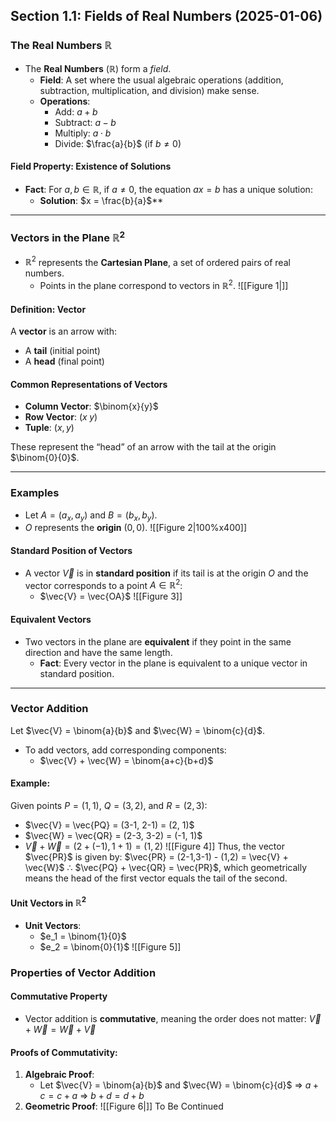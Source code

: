 
## Section 1.1: Fields of Real Numbers (2025-01-06)
### The Real Numbers $\mathbb{R}$

- The **Real Numbers** ($\mathbb{R}$) form a _field_.
    - **Field**: A set where the usual algebraic operations (addition, subtraction, multiplication, and division) make sense.
    - **Operations**:
        - Add: $a + b$
        - Subtract: $a - b$
        - Multiply: $a \cdot b$
        - Divide: $\frac{a}{b}$ (if $b \neq 0$)

#### Field Property: Existence of Solutions

- **Fact**: For $a, b \in \mathbb{R}$, if $a \neq 0$, the equation $ax = b$ has a unique solution:
    - **Solution**: $x = \frac{b}{a}$**

---

### Vectors in the Plane $\mathbb{R}^2$

- $\mathbb{R}^2$ represents the **Cartesian Plane**, a set of ordered pairs of real numbers.
    - Points in the plane correspond to vectors in $\mathbb{R}^2$.
![[Figure 1|]]
#### Definition: Vector

A **vector** is an arrow with:

- A **tail** (initial point)
- A **head** (final point)

#### Common Representations of Vectors

- **Column Vector**: $\binom{x}{y}$
- **Row Vector**: $(x \; y)$
- **Tuple**: $(x, y)$

These represent the “head” of an arrow with the tail at the origin $\binom{0}{0}$.

---

### Examples

- Let $A = (a_x, a_y)$ and $B = (b_x, b_y)$.
- $O$ represents the **origin** $(0,0)$. 
![[Figure 2|100%x400]]
#### Standard Position of Vectors

- A vector $\vec{V}$ is in **standard position** if its tail is at the origin $O$ and the vector corresponds to a point $A \in \mathbb{R}^2$:
    - $\vec{V} = \vec{OA}$
![[Figure 3]]
#### Equivalent Vectors

- Two vectors in the plane are **equivalent** if they point in the same direction and have the same length.
    - **Fact**: Every vector in the plane is equivalent to a unique vector in standard position.

---

### Vector Addition

Let $\vec{V} = \binom{a}{b}$ and $\vec{W} = \binom{c}{d}$.

- To add vectors, add corresponding components:
    - $\vec{V} + \vec{W} = \binom{a+c}{b+d}$

#### Example:

Given points $P = (1, 1)$, $Q = (3, 2)$, and $R = (2, 3)$:

- $\vec{V} = \vec{PQ} = (3-1, 2-1) = (2, 1)$
- $\vec{W} = \vec{QR} = (2-3, 3-2) = (-1, 1)$
- $\vec{V} + \vec{W} = (2 + (-1), 1 + 1) = (1, 2)$
![[Figure 4]]
Thus, the vector $\vec{PR}$ is given by: $\vec{PR} = (2-1,3-1) - (1,2) = \vec{V} + \vec{W}$
$\therefore$ $\vec{PQ} + \vec{QR} = \vec{PR}$, which geometrically means the head of the first vector equals the tail of the second.

#### Unit Vectors in $\mathbb{R}^2$

- **Unit Vectors**:
    - $e_1 = \binom{1}{0}$
    - $e_2 = \binom{0}{1}$
![[Figure 5]]
### Properties of Vector Addition

#### Commutative Property

- Vector addition is **commutative**, meaning the order does not matter: $\vec{V} + \vec{W} = \vec{W} + \vec{V}$

#### Proofs of Commutativity:

1. **Algebraic Proof**:
    - Let $\vec{V} = \binom{a}{b}$ and $\vec{W} = \binom{c}{d}$ 
     => $a+c = c+a$ 
     => $b+d = d+b$
2. **Geometric Proof**: ![[Figure 6|]]
To Be Continued

